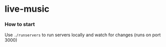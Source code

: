 # live-music

### How to start

Use `./runservers` to run servers locally and watch for changes (runs on port 3000)